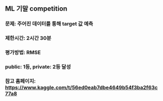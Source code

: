 ## ML 기말 competition

### 문제: 주어진 데이터를 통해 target 값 예측
### 제한시간: 2시간 30분
### 평가방법: RMSE
### public: 1등, private: 2등 달성
### 참고 홈페이지: https://www.kaggle.com/t/56ed0eab7dbe4649b54f3ba2f63c77a8
